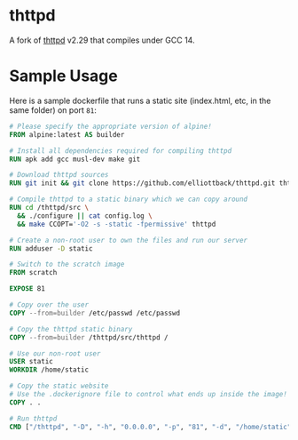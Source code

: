 # thttpd

A fork of [thttpd](https://acme.com/software/thttpd/) v2.29 that compiles under GCC 14.

# Sample Usage

Here is a sample dockerfile that runs a static site (index.html, etc, in the same folder) on port `81`:

```dockerfile
# Please specify the appropriate version of alpine!
FROM alpine:latest AS builder

# Install all dependencies required for compiling thttpd
RUN apk add gcc musl-dev make git

# Download thttpd sources
RUN git init && git clone https://github.com/elliottback/thttpd.git thttpd

# Compile thttpd to a static binary which we can copy around
RUN cd /thttpd/src \
  && ./configure || cat config.log \
  && make CCOPT='-O2 -s -static -fpermissive' thttpd

# Create a non-root user to own the files and run our server
RUN adduser -D static

# Switch to the scratch image
FROM scratch

EXPOSE 81

# Copy over the user
COPY --from=builder /etc/passwd /etc/passwd

# Copy the thttpd static binary
COPY --from=builder /thttpd/src/thttpd /

# Use our non-root user
USER static
WORKDIR /home/static

# Copy the static website
# Use the .dockerignore file to control what ends up inside the image!
COPY . .

# Run thttpd
CMD ["/thttpd", "-D", "-h", "0.0.0.0", "-p", "81", "-d", "/home/static", "-u", "static", "-l", "-", "-M", "60"]
```